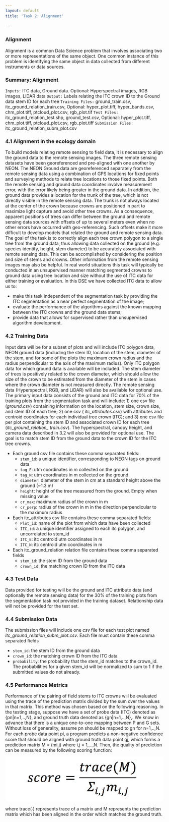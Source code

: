 ```yaml
---
layout: default
title: 'Task 2: Alignment'

---
```



### Alignment

Alignment is a common Data Science problem that involves associating two or more representations of the same object. One common instance of this problem is identifying the same object in data collected from different instruments or data sources.

### Summary: Alignment
`Inputs:` ITC data, Ground data. Optional: Hyperspectral images, RGB images, LiDAR data
`Output:` Labels relating the ITC crown ID to the Ground data stem ID for each tree
`Training Files:` ground_train.csv, itc_ground_relation_train.csv, Optional: hyper_plot.tiff, hyper_bands.csv, chm_plot.tiff, ptcloud_plot.csv, rgb_plot.tif
`Test Files:` itc_ground_relation_test.shp, ground_test.csv, Optional: hyper_plot.tiff, chm_plot.tiff, ptcloud_plot.csv, rgb_plot.tiff
`Submission Files:` itc_ground_relation_subm_plot.csv

### 4.1 Alignment in the ecology domain
To build models relating remote sensing to field data, it is necessary to align the ground data to the remote sensing images. The three remote sensing datasets have been georeferenced and pre-aligned with one another by NEON. The NEON Ground data are georeferenced separately from the remote sensing data using a combination of GPS locations for fixed points and surveying methods to relate tree locations to those fixed points. Both the remote sensing and ground data coordinates  involve measurement error, with the error likely being greater in the ground data. In addition, the ground data provides a location for the trunk of the tree, which is not directly visible in the remote sensing data. The trunk is not always located at the center of the crown because crowns are positioned in part to maximize light capture and avoid other tree crowns. As a consequence, apparent positions of trees can differ between the ground and remote sensing data sources with offsets of up to several meters even when no other errors have occurred with geo-referencing. Such offsets make it more difficult to develop models that related the ground and remote sensing data.
The goal of the task is to correctly align each tree crown polygon to a single tree from the ground data, thus allowing data collected on the ground (e.g. species identity, height, stem diameter) to be accurately associated with remote sensing data. This can be accomplished by considering the position and size of stems and crowns. Other information from the remote sensing images may also be helpful.
In real world situations this task will typically be conducted in an unsupervised manner matching segmented crowns to ground data using tree location and size without the use of ITC data for either training or evaluation. In this DSE we have collected ITC data to allow us to:
* make this task independent of the segmentation task by providing the ITC segmentation as a near perfect segmentation of the image;
*  evaluate the performance of the algorithms against the known mapping between the ITC crowns and the ground data stems;
* provide data that allows for supervised rather than unsupervised algorithm development.


### 4.2 Training Data

Input data will be for a subset of plots and will include ITC polygon data, NEON ground data (including the stem ID, location of the stem, diameter of the stem, and for some of the plots the maximum crown radius and the radius perpendicular to the axis of the maximum radius). Only ITC polygon data for which ground data is available will be included. The stem diameter of trees is positively related to the crown diameter, which should allow the size of the crown to be estimated from the diameter of the stem in cases where the crown diameter is not measured directly. The remote sensing data (Hyperspectral, RGB, and LiDAR) will also be available for optional use.
The primary input data consists of the ground and ITC data for 70% of the training plots from the segmentation task and will include:   1) one csv file (*ground.csv*) containing information on the location, stem size, crown size, and stem ID of each tree;   2) one csv ( *itc_attributes.csv*) with attributes and centroid coordinates for each individual tree crown (ITC); and 3) one csv file per plot containing the stem ID and associated crown ID for each tree (*itc_ground_relation_ train.csv*). The hyperspectral, canopy height, and camera data described in 3.2 will also be provided for optional use. The goal is to match stem ID from the ground data to the crown ID for the ITC tree crowns.

* Each ground csv file contains these comma separated fields:
   * `stem_id`: a unique identifier, corresponding to NEON tags on ground data
   * `tag_E`: utm coordinates in m collected on the ground
   * `tag_N`: utm coordinates in m collected on the ground
   * `diameter`: diameter of the stem in cm at a standard height above the ground (~1.3 m)
   * `height`: height of the tree measured from the ground. Empty when missing value
   * `cr_max`: maximum radius of the crown in m
   * `cr_perp`: radius of the crown in m in the direction perpendicular to the maximum radius
* Each itc_attributes csv file contains these comma separated fields:
   * `Plot_id`: name of the plot from which data have been collected
   * `ITC_id`: a unique identifier assigned to each itc polygon, and uncorrelated to stem_id
   * `ITC_E`:  itc centroid utm coordinates in m
   * `ITC_N`:  itc centroid utm coordinates in m
* Each itc_ground_relation relation file contains these comma separated fields
   * `stem_id`: the stem ID from the ground data
   * `crown_id`: the matching crown ID from the ITC data

### 4.3 Test Data

Data provided for testing will be the ground and ITC attribute data (and optionally the remote sensing data) for the 30% of the training plots from the segmentation task not provided in the training dataset. Relationship data will not be provided for the test set.

### 4.4 Submission Data
The submission files will include one *csv* file for each test plot named *itc_ground_relation_subm_plot.csv*. Each file must contain these comma separated fields
* `stem_id`: the stem ID from the ground data
* `crown_id`: the matching crown ID from the ITC data
* `probability`: the probability that the stem_id matches to the crown_id. The probabilities for a given stem_id will be normalized to sum to 1 if the submitted values do not already.

### 4.5 Performance Metrics
Performance of the pairing of field stems to ITC crowns will be evaluated using the trace of the prediction matrix divided by the sum over the values in that matrix. This method was chosen based on the following reasoning. In the testing stage, suppose we have a set of probe data (ITC) denoted as {pn|n=1,..,N}, and ground truth data denoted as {gn|n=1,..,N},. We know in advance that there is a unique one-to-one mapping between P and G sets. Without loss of generality, assume pn should be mapped to gn for n=1,..,N. For each probe data point pi, a program predicts a non-negative conﬁdence score that  should be aligned with ground truth data point gj, which forms a prediction matrix M = (mi,j) where i,j = 1,...,N. Then, the quality of prediction can be measured by the following scoring function:


![evaluation_metric_allignment](images/task2_score.png)

where trace(∙) represents trace of a matrix and M represents the prediction matrix which has been aligned in the order which matches the ground truth.
